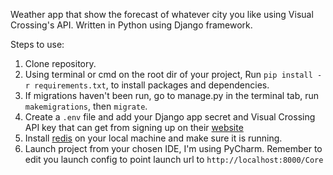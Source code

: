 Weather app that show the forecast of whatever city you like using Visual Crossing's API. 
Written in Python using Django framework.

Steps to use:

1. Clone repository.
2. Using terminal or cmd on the root dir of your project, Run `pip install -r requirements.txt`, to install packages and dependencies.
3. If migrations haven't been run, go to manage.py in the terminal tab, run `makemigrations`, then `migrate`.
4. Create a `.env` file and add your Django app secret and Visual Crossing API key that can get from signing up on their [website](https://www.visualcrossing.com/)
5. Install [redis](https://redis.io/docs/latest/operate/oss_and_stack/install/install-redis/) on your local machine and make sure it is running. 
6. Launch project from your chosen IDE, I'm using PyCharm. Remember to edit you launch config to point launch url to `http://localhost:8000/Core`
